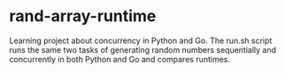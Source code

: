 # rand-array-runtime
Learning project about concurrency in Python and Go. The run.sh script runs the same two tasks of generating random numbers sequentially and concurrently in both Python and Go and compares runtimes.
